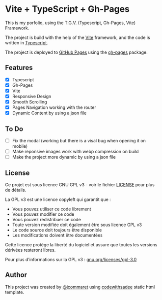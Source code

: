 # Vite + TypeScript + Gh-Pages

This is my porfolio, using the T.G.V. (Typescript, Gh-Pages, Vite) Framework.

The project is build with the help of the [Vite](https://vitejs.dev/) framework, and the code is written in [Typescript](https://www.typescriptlang.org/).

The project is deployed to [GitHub Pages](https://pages.github.com/) using the [gh-pages](https://github.com/tschaub/gh-pages) package.

## Features

- [x] Typescript
- [x] Gh-Pages
- [x] Vite
- [x] Responsive Design
- [x] Smooth Scrolling
- [x] Pages Navigation working with the router
- [x] Dynamic Content by using a json file

## To Do

- [ ] Fix the modal (working but there is a visal bug when opening it on mobile)
- [ ] Make reponsive images work with webp compression on build
- [ ] Make the project more dynamic by using a json file

## License

Ce projet est sous licence GNU GPL v3 - voir le fichier [LICENSE](LICENSE) pour plus de détails.

La GPL v3 est une licence copyleft qui garantit que :

- Vous pouvez utiliser ce code librement
- Vous pouvez modifier ce code
- Vous pouvez redistribuer ce code
- Toute version modifiée doit également être sous licence GPL v3
- Le code source doit toujours être disponible
- Les modifications doivent être documentées

Cette licence protège la liberté du logiciel et assure que toutes les versions dérivées resteront libres.

Pour plus d'informations sur la GPL v3 : [gnu.org/licenses/gpl-3.0](https://www.gnu.org/licenses/gpl-3.0.html)

## Author

This project was created by [@jcommaret](https://github.com/jcommaret) using [codewithsadee](https://github.com/codewithsadee) static html template.
